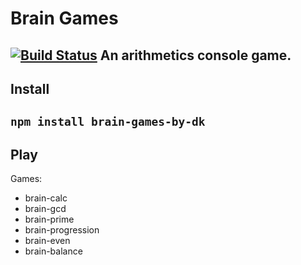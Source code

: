 # Brain Games


[![Build Status](https://travis-ci.org/d3mash/brain-games.svg?branch=master)](https://travis-ci.org/d3mash/brain-games)
An arithmetics console game.
---
## Install
`npm install brain-games-by-dk`
---
## Play
Games:
* brain-calc
* brain-gcd
* brain-prime
* brain-progression
* brain-even
* brain-balance
